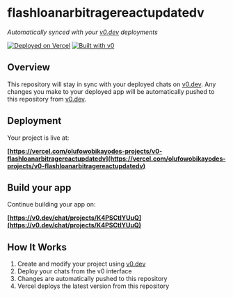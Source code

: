 # flashloanarbitragereactupdatedv

*Automatically synced with your [v0.dev](https://v0.dev) deployments*

[![Deployed on Vercel](https://img.shields.io/badge/Deployed%20on-Vercel-black?style=for-the-badge&logo=vercel)](https://vercel.com/olufowobikayodes-projects/v0-flashloanarbitragereactupdatedv)
[![Built with v0](https://img.shields.io/badge/Built%20with-v0.dev-black?style=for-the-badge)](https://v0.dev/chat/projects/K4PSCtlYUuQ)

## Overview

This repository will stay in sync with your deployed chats on [v0.dev](https://v0.dev).
Any changes you make to your deployed app will be automatically pushed to this repository from [v0.dev](https://v0.dev).

## Deployment

Your project is live at:

**[https://vercel.com/olufowobikayodes-projects/v0-flashloanarbitragereactupdatedv](https://vercel.com/olufowobikayodes-projects/v0-flashloanarbitragereactupdatedv)**

## Build your app

Continue building your app on:

**[https://v0.dev/chat/projects/K4PSCtlYUuQ](https://v0.dev/chat/projects/K4PSCtlYUuQ)**

## How It Works

1. Create and modify your project using [v0.dev](https://v0.dev)
2. Deploy your chats from the v0 interface
3. Changes are automatically pushed to this repository
4. Vercel deploys the latest version from this repository
